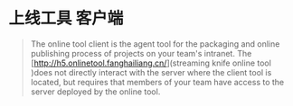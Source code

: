 # 上线工具 客户端

> The online tool client is the agent tool for the packaging and online publishing process of projects on your team's intranet. The [<http://h5.onlinetool.fanghailiang.cn/>](streaming knife online tool )does not directly interact with the server where the client tool is located, but requires that members of your team have access to the server deployed by the online tool.